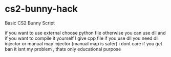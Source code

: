 # cs2-bunny-hack
Basic CS2 Bunny Script

if you want to use external choose python file
otherwise you can use dll and if you want to compile it yourself I give cpp file
if you use dll you need dll injector or manual map injector (manual map is safer)
i dont care if you get ban it isnt my problem  , thats only educational purpose
